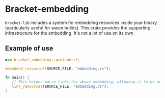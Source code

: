 # Bracket-embedding

`bracket-lib` includes a system for embedding resources inside your binary (particularly useful for wasm builds).
This crate provides the supporting infrastructure for the embedding. It's not a lot of use on its own.

## Example of use

```rust
use bracket_embedding::prelude::*;

embedded_resource!(SOURCE_FILE, "embedding.rs");

fn main() {
   // This helper macro links the above embedding, allowing it to be accessed as a resource from various parts of the program.
   link_resource!(SOURCE_FILE, "embedding.rs");
}
```
